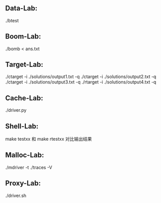 ## Data-Lab:
./btest

## Boom-Lab:
./bomb < ans.txt

## Target-Lab:
./ctarget -i ./solutions/output1.txt -q
./ctarget -i ./solutions/output2.txt -q
./ctarget -i ./solutions/output3.txt -q
./rtarget -i ./solutions/output4.txt -q

## Cache-Lab:
./driver.py

## Shell-Lab:
make testxx 和 make rtestxx 对比输出结果

## Malloc-Lab:
./mdriver -t ./traces -V

## Proxy-Lab:
./driver.sh